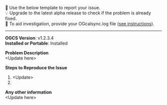 :memo: Use the below template to report your issue.  
:bulb: Upgrade to the latest alpha release to check if the problem is already fixed.  
:paperclip: To aid investigation, provide your OGcalsync.log file ([see instructions](https://github.com/phw198/OutlookGoogleCalendarSync/wiki/Reporting-problems#locating-your-ogcalsynclog-file)).  

----

**OGCS Version**: v1.2.3.4  
**Installed or Portable**: Installed

**Problem Description**  
\<Update here>

**Steps to Reproduce the Issue**  
1. \<Update>
1. 

**Any other information**  
\<Update here>
